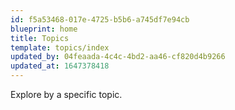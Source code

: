 ```yaml
---
id: f5a53468-017e-4725-b5b6-a745df7e94cb
blueprint: home
title: Topics
template: topics/index
updated_by: 04feaada-4c4c-4bd2-aa46-cf820d4b9266
updated_at: 1647378418
---
```

Explore by a specific topic.